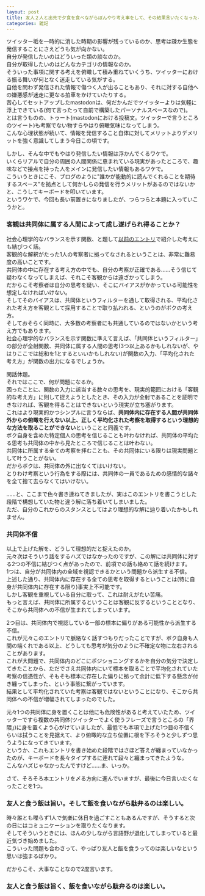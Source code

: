 ```yaml
---
layout: post
title: 友人２人と出先で夕食を食べながらぼんやり考え事をして、その結果言いたくなったことをいくつか
categories: 雑記
---
```


ツイッター垢を一時的に消した時期の影響が残っているのか、思考は疎か生態を発信することにさえどうも気が向かない。  
自分が発信したいのはどういった類の談なのか。  
自分が取得したいのはどんなカテゴリの情報なのか。  
そういった事項に関する考えを俯瞰して積み重ねていくうち、ツイッターにおける振る舞いが何となく迷走している気がする。  
自他を問わず発信された情報で傷つく人が出ることもあり、それに対する自他への嫌悪感が迷走に更なる拍車をかけていたりする。  
苦心してセットアップしたmastodonは、何だかんだでツイッターよりは気軽に浮上できている(何て言ったって自前で構築したパーソナルスペースなので)。  
とは言うものの、トゥート(mastodonにおける投稿文。ツイッターで言うところのツイート)も考察でない物すらやはり俯瞰気味になってしまう。  
こんな心理状態が続いて、情報を発信すること自体に対してメリットよりデメリットを強く意識してしまう今日この頃です。

しかし、そんな中でもやはり発信したい情報は浮かんでくるワケで。  
いくらリアルで自分の周囲の人間関係に恵まれている現実があったところで、趣味などで接点を持った人をメインに発信したい情報もあるワケで。  
こういうときにこそ、ブログのように"誰かが能動的に読んでくれることを期待するスペース"を拠点として何かしらの発信を行うメリットがあるのではないかと、こうしてキーボードを叩いています。  
というワケで、今回も長い前置きになりましたが、つらつらと本題に入っていこうかと。

### 客観は共同体に属する人間によって成し遂げられ得ることか？
社会心理学的なバランスを示す関数、と題して[以前のエントリ](https://blog.s6jr.com/2017-02-19-math/)で紹介した考えにも結びつく話。  
客観的な解釈がたった1人の考察者に拠ってなされるということは、非常に難易度の高いことです。  
共同体の中に存在する考え方の中でも、自分の考察が正確である……そう信じて疑わなくなってしまえば、それこそ客観からは遠ざかってしまう。  
だからこそ考察者は自分の思考を疑い、そこにバイアスがかかっている可能性を想定しなければいけない。  
そしてそのバイアスは、共同体というフィルターを通して取得される、平均化された考え方を客観として採用することで取り払われる、というのがボクの考え方。  
そしておそらく同時に、大多数の考察者にも共通しているのではないかという考え方でもあります。  
社会心理学的なバランスを示す関数に準えて言えば、「共同体というフィルター」の部分が全射関数、共同体に属する人間の思考(3つ以上あるかもしれないが、やはりここでは総和を1とするといいかもしれない)が関数の入力、「平均化された考え方」が関数の出力になるでしょうか。

閑話休題。  
それではここで、何が問題になるか。  
困ったことに、関数の入力に該当する数々の思考を、現実的範囲における「客観的な考え方」に則して捉えようとしたとき、その入力が全射であることを証明できなければ、客観を得ることはできないという現実が立ち塞がります。  
これはより現実的かつシンプルに言うならば、**共同体内に存在する人間が共同体外からの俯瞰を行えない以上、正しく平均化された考察を取得するという理想的な方法を取ることができない**ということと同義です。  
ボク自身を含めた特定個人の思考を信じることも叶わなければ、共同体の平均たる思考も共同体の中から見たところで信じることは叶わない。  
共同体に所属する全ての考察を拝むことも、その共同体にいる限りは現実問題として叶うことがない。  
だからボクは、共同体の外に出なくてはいけない。  
とりわけ考察という行為をする際には、共同体の一員であるための感情的な諸々を全て捨て去らなくてはいけない。

……と、ここまで色々書き連ねてきましたが、実はこのエントリを書こうとした段階で構想していた物と違う解に落ち着いてしまいました。  
ただ、自分のこれからのスタンスとしてはより理想的な解に辿り着いたかもしれません。

### 共同体不信
以上で上げた解を、どうして理想的だと捉えたのか。  
元々次はそういう話をするハズではなかったのですが、この解には共同体に対する2つの不信に結びつく点があったので、前項での話も絡めて話を続けます。  
1つは、自分が共同体内の全域を視認できるかという問題から派生する不信。  
上述した通り、共同体内に存在する全ての思考を取得するということは(特に自身が共同体内に存在する限り)事実上不可能です。  
しかし客観を重視している自分に取って、これは耐えがたい苦痛。  
もっと言えば、共同体に所属するということは客観に反するということとなり、そこから共同体への不信が生まれてしまっています。  

2つ目は、共同体内で視認している一部の標本に偏りがある可能性から派生する不信。  
これが元々このエントリで脈絡なく話すつもりだったことですが、ボク自身も人間の端くれである以上、どうしても思考が気分のように不確定な物に左右されることがあります。  
これが大問題で、共同体内のどこにポジショニングするかを自分の気分で決定してきたことから、ただでさえ共同体内にいて標本を取ることで平均化されていた考察の信憑性が、そもそも標本に存在した偏りに拠って余計に低下する懸念が付き纏ってしまった、という事態に繋がっています。  
結果として平均化されていた考察は客観ではないということになり、そこから共同体への不信が増幅されてしまったのでした。

元々1つの共同体に身を置くことは他にも危険性があると考えていたため、ツイッターですら複数の共同体(ツイッターでよく使うフレーズで言うところの「界隈」)に身を置くよう心がけていましたが、最低でも本項で上げた1つ目の不信くらいは拭うことを見据えて、より俯瞰的な立ち位置に根を下ろそうと少しずつ思うようになってきています。  
というか、これもエントリを書き始めた段階ではさほど答えが纏まっていなかったのが、キーボードを長々タイプするに連れて段々と纏まってきたような。  
こんなハズじゃなかったんですけど……ま、いっか。  

さて、そろそろ本エントリを〆る方向に進んでいますが、最後に今日言いたくなったことを1つ。

### 友人と食う飯は旨い。そして飯を食いながら駄弁るのは楽しい。

時々誰とも喋らず1人で気楽に休日を過ごすこともあるんですが、そうすると次の日にはコミュニケーションを取りたくなります。  
そしてそういうときには、ほんの少しながら言語野が退化してしまっていると最近気づき始めました。  
こういった問題も合わさって、やっぱり友人と飯を食うってのは楽しいなという思いは強まるばかり。

だからこそ、大事なことなので2度言います。

### 友人と食う飯は旨く、飯を食いながら駄弁るのは楽しい。
